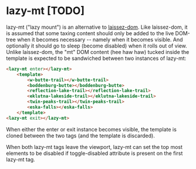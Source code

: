 # lazy-mt [TODO]

lazy-mt ("lazy mount") is an alternative to [laissez-dom](https://github.com/bahrus/laissez-dom).  Like laissez-dom, it is assumed that some taxing content should only be added to the live DOM-tree when it becomes necessary -- namely when it becomes visible.  And optionally it should go to sleep (become disabled) when it rolls out of view.  Unlike laissez-dom, the "mt" DOM content (hee haw haw) tucked inside the template is expected to be sandwiched between two instances of lazy-mt:

```html
<lazy-mt enter></lazy-mt>
    <template>
        <w-butte-trail></w-butte-trail>
        <boddenburg-butte></boddenburg-butte>
        <reflection-lake-trail></reflection-lake-trail>
        <eklutna-lakeside-trail></eklutna-lakeside-trail>
        <twin-peaks-trail></twin-peaks-trail>
        <eska-falls></eska-falls>
    </template>
<lazy-mt exit></lazy-mt>
```

When either the enter or exit instance becomes visible, the template is cloned between the two tags (and the template is discarded).

When both lazy-mt tags leave the viewport, lazy-mt can set the top most elements to be disabled if toggle-disabled attribute is present on the first lazy-mt tag.

